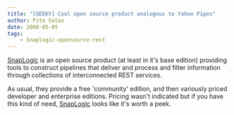 ```yaml
---
title: "[GEEKY] Cool open source product analogous to Yahoo Pipes"
author: Pito Salas
date: 2008-05-05
tags:
    - Snaplogic-opensource-rest
---
```




[SnapLogic](<http://www.snaplogic.com>) is an open source product (at least in
it's base edition) providing tools to construct pipelines that deliver and
process and filter information through collections of interconnected REST
services.

As usual, they provide a free 'community' edition, and then variously priced
developer and enterprise editions. Pricing wasn't indicated but if you have
this kind of need, [SnapLogic](<http://www.snaplogic.com>) looks like it's
worth a peek.


